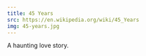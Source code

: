 ```yaml
---
title: 45 Years
src: https://en.wikipedia.org/wiki/45_Years
img: 45-years.jpg
---
```


A haunting love story.

